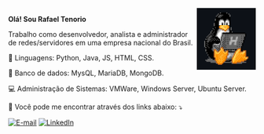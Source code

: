 <img src="img/tux.png" min-width="400px" max-width="400px" width="120px" align="right">

<p align="left">
<strong>Olá! Sou Rafael Tenorio </strong>
</p>

<p align="left"> 
  Trabalho como desenvolvedor, analista e administrador de redes/servidores em uma empresa nacional do Brasil.

</p>

<p align="left">
  🦄 Linguagens: Python, Java, JS, HTML, CSS.
</p>

<p align="left">
  💼 Banco de dados: MysQL, MariaDB, MongoDB.
</p>

<p align="left"> 
&#128187 Administração de Sistemas: VMWare, Windows Server, Ubuntu Server.
</p>

<p align="left">
  💌 Você pode me encontrar através dos links abaixo: ⤵️
</p>

<p align="left">
  <a href="#" title="E-mail">
  <img src="https://img.shields.io/badge/-Gmail-FF0000?style=flat-square&labelColor=FF0000&logo=gmail&logoColor=white&link=mailto:rafael_tenoriox2@hotmail.com" alt="E-mail"/></a>
  <a href="#" title="LinkedIn">
  <img src="https://img.shields.io/badge/-Linkedin-0e76a8?style=flat-square&logo=Linkedin&logoColor=white&link=https://www.linkedin.com/in/rafaeltenoriogama" alt="LinkedIn"/></a>
</p>